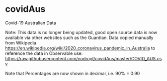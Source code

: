 # covidAus
Covid-19 Australian Data

Note: This data is no longer being updated, good open source data is now available via other websites such as the Guardian.
Data copied manually from Wikipedia https://en.wikipedia.org/wiki/2020_coronavirus_pandemic_in_Australia
to reference the data in Observable use: https://raw.githubusercontent.com/nodrogl/covidAus/master/COVID_AUS.csv

Note that Percentages are now shown in decimal, i.e. 90% = 0.90
